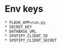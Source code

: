 # Env keys
    * FLASK_APP=run.py
    * SECRET_KEY
    * DATABASE_URL
    * SPOTIPY_CLIENT_ID
    * SPOTIPY_CLIENT_SECRET
